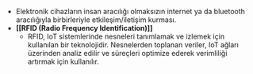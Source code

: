 - Elektronik cihazların insan aracılığı olmaksızın internet ya da bluetooth aracılığıyla birbirleriyle etkileşim/iletişim kurması.
- **[[RFID (Radio Frequency Identification)]]**
	- RFID, IoT sistemlerinde nesneleri tanımlamak ve izlemek için kullanılan bir teknolojidir. Nesnelerden toplanan veriler, IoT ağları üzerinden analiz edilir ve süreçleri optimize ederek verimliliği artırmak için kullanılır.